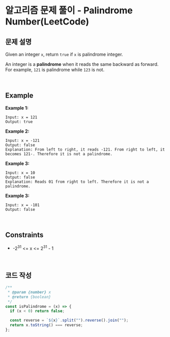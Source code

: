 # 알고리즘 문제 풀이 - Palindrome Number(LeetCode)

## 문제 설명

Given an integer `x`, return `true` if `x` is palindrome integer.

An integer is a **palindrome** when it reads the same backward as forward. For example, `121` is palindrome while `123` is not.

<br />

## Example

**Example 1:**

    Input: x = 121
    Output: true

**Example 2:**

    Input: x = -121
    Output: false
    Explanation: From left to right, it reads -121. From right to left, it becomes 121-. Therefore it is not a palindrome.

**Example 3:**

    Input: x = 10
    Output: false
    Explanation: Reads 01 from right to left. Therefore it is not a palindrome.

**Example 3:**

    Input: x = -101
    Output: false

<br />

## Constraints

- -2<sup>31</sup> <= x <= 2<sup>31</sup> - 1

<br />

## 코드 작성

```js
/**
 * @param {number} x
 * @return {boolean}
 */
const isPalindrome = (x) => {
  if (x < 0) return false;

  const reverse = `${x}`.split("").reverse().join("");
  return x.toString() === reverse;
};
```

<br />
